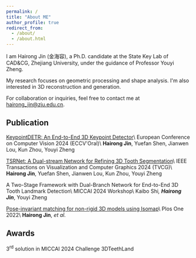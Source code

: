 ```yaml
---
permalink: /
title: "About ME"
author_profile: true
redirect_from: 
  - /about/
  - /about.html
---
```


I am Hairong Jin (金海容), a Ph.D. candidate at the State Key Lab of CAD&CG, Zhejiang University, under the guidance of Professor Youyi Zheng.

My research focuses on geometric processing and shape analysis. I'm also interested in 3D reconstruction and generation.

For collaboration or inquiries, feel free to contact me at hairong_jin@zju.edu.cn.

Publication
------
[KeypointDETR: An End-to-End 3D Keypoint Detector](https://link.springer.com/chapter/10.1007/978-3-031-72904-1_22)\\
European Conference on Computer Vision 2024 (ECCV'Oral)\\
**Hairong Jin**, Yuefan Shen, Jianwen Lou, Kun Zhou, Youyi Zheng

[TSRNet: A Dual-stream Network for Refining 3D Tooth Segmentation](https://ieeexplore.ieee.org/abstract/document/10562232)\\
IEEE Transactions on Visualization and Computer Graphics 2024 (TVCG)\\
**Hairong Jin**, Yuefan Shen, Jianwen Lou, Kun Zhou, Youyi Zheng

A Two-Stage Framework with Dual-Branch Network for End-to-End 3D Tooth Landmark Detection\\
MICCAI 2024 Workshop\\
Kaibo Shi<sup>*</sup>, **Hairong Jin**<sup>*</sup>, Youyi Zheng

[Pose-invariant matching for non-rigid 3D models using Isomap](https://journals.plos.org/plosone/article?id=10.1371/journal.pone.0264192)\\
Plos One 2022\\
**Hairong Jin**, *et al.*

Awards
------
3<sup>rd</sup> solution in MICCAI 2024 Challenge 3DTeethLand

